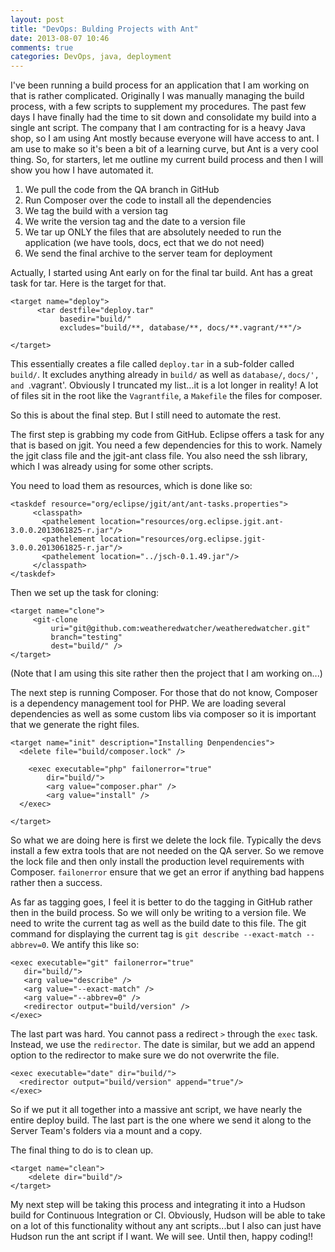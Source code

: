 ```yaml
---
layout: post
title: "DevOps: Bulding Projects with Ant"
date: 2013-08-07 10:46
comments: true
categories: DevOps, java, deployment
---
```


I've been running a build process for an application that I am working on that is rather complicated.  Originally I was manually managing the build process, with a few scripts to supplement my procedures.  The past few days I have finally had the time to sit down and consolidate my build into a single ant script.  The company that I am contracting for is a heavy Java shop, so I am using Ant mostly because everyone will have access to ant.  I am use to make so it's been a bit of a learning curve, but Ant is a very cool thing.  So, for starters, let me outline my current build process and then I will show you how I have automated it.

1. We pull the code from the QA branch in GitHub
2. Run Composer over the code to install all the dependencies
3. We tag the build with a version tag
4. We write the version tag and the date to a version file
5. We tar up ONLY the files that are absolutely needed to run the application (we have tools, docs, ect that we do not need)
6. We send the final archive to the server team for deployment

Actually, I started using Ant early on for the final tar build.  Ant has a great task for tar.  Here is the target for that.

    <target name="deploy">
          <tar destfile="deploy.tar"
               basedir="build/"   
               excludes="build/**, database/**, docs/**.vagrant/**"/>
 
    </target>

This essentially creates a file called `deploy.tar` in a sub-folder called `build/`.  It excludes anything already in `build/` as well as `database/`, `docs/', and `.vagrant'.  Obviously I truncated my list...it is a lot longer in reality!  A lot of files sit in the root like the `Vagrantfile`, a `Makefile` the files for composer.

So this is about the final step.  But I still need to automate the rest.

The first step is grabbing my code from GitHub.  Eclipse offers a task for any that is based on jgit.  You need a few dependencies for this to work.  Namely the jgit class file and the jgit-ant class file.  You also need the ssh library, which I was already using for some other scripts.

You need to load them as resources, which is done like so:

    <taskdef resource="org/eclipse/jgit/ant/ant-tasks.properties">
         <classpath>
           <pathelement location="resources/org.eclipse.jgit.ant-3.0.0.2013061825-r.jar"/>
           <pathelement location="resources/org.eclipse.jgit-3.0.0.2013061825-r.jar"/>
           <pathelement location="../jsch-0.1.49.jar"/>
         </classpath>
    </taskdef>

Then we set up the task for cloning:

    <target name="clone">
         <git-clone 
             uri="git@github.com:weatheredwatcher/weatheredwatcher.git" 
             branch="testing"
             dest="build/" />
    </target>
(Note that I am using this site rather then the project that I am working on...)

The next step is running Composer.  For those that do not know, Composer is a dependency management tool for PHP.  We are loading several dependencies as well as some custom libs via composer so it is important that we generate the right files.

    <target name="init" description="Installing Denpendencies">
      <delete file="build/composer.lock" />
  
        <exec executable="php" failonerror="true"
            dir="build/">
            <arg value="composer.phar" />
            <arg value="install" />
      </exec>
  
    </target>

So what we are doing here is first we delete the lock file. Typically the devs install a few extra tools that are not needed on the QA server.  So we remove the lock file and then only install the production level requirements with Composer.  `failonerror` ensure that we get an error if anything bad happens rather then a success.

As far as tagging goes, I feel it is better to do the tagging in GitHub rather then in the build process.  So we will only be writing to a version file.  We need to write the current tag as well as the build date to this file.  The git command for displaying the current tag is `git describe --exact-match --abbrev=0`.  We antify this like so:

    <exec executable="git" failonerror="true"
       dir="build/">
       <arg value="describe" />
       <arg value="--exact-match" />
       <arg value="--abbrev=0" />
       <redirector output="build/version" />
    </exec>

The last part was hard.  You cannot pass a redirect `>` through the `exec` task.  Instead, we use the `redirector`.  The date is similar, but we add an append option to the redirector to make sure we do not overwrite the file.

    <exec executable="date" dir="build/">
      <redirector output="build/version" append="true"/>
    </exec>  

So if we put it all together into a massive ant script, we have nearly the entire deploy build.  The last part is the one where we send it along to the Server Team's folders via a mount and a copy.

The final thing to do is to clean up.  

    <target name="clean">
        <delete dir="build"/>
    </target>

My next step will be taking this process and integrating it into a Hudson build for Continuous Integration or CI.  Obviously, Hudson will be able to take on a lot of this functionality without any ant scripts...but I also can just have Hudson run the ant script if I want.  We will see.  Until then, happy coding!!

